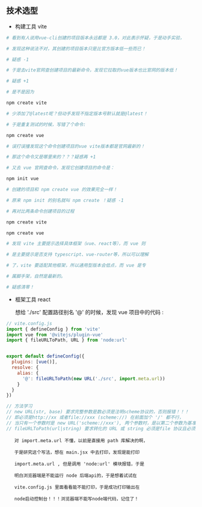 ## 技术选型

* 构建工具 vite
```bash
# 看到有人说用vue-cli创建的项目版本永远都是 3.0，对此表示怀疑，于是动手实验，

# 发现这种说法不对，其创建的项目版本只是比官方版本低一些而已！

# 疑惑 -1

# 于是去vite官网查创建项目的最新命令，发现它拉取的vue版本也比官网的版本低！

# 疑惑 +1

# 是不是因为

npm create vite

# 少添加了@latest呢？但动手发现不指定版本号默认就是@latest！

# 于是重复测试的时候，写错了个命令:

npm create vue

# 误打误撞发现这个命令创建项目的vue vite版本都是官网最新的！

# 那这个命令又是哪里来的？？？疑惑再 +1

# 又去 vue 官网查命令，发现它创建项目的命令是：

npm init vue

# 创建的项目和 npm create vue 的效果完全一样！

# 原来 npm init 的别名就叫 npm create ！疑惑 -1

# 再对比两条命令创建项目的过程

npm create vite

npm create vue

# 发现 vite 主要提示选择具体框架（vue、react等），而 vue 则

# 是主要提示是否支持 typescript、vue-router等，所以可以理解

# 了，vite 要适配其他框架，所以通用型版本会低点，而 vue 是专

# 属脚手架，自然是最新的。

# 疑惑清零！

```
* 框架工具 react

  想给 './src' 配置路径别名 '@' 的时候，发现 vue 项目中的代码 :
```javascript
// vite.config.js
import { defineConfig } from 'vite'
import vue from '@vitejs/plugin-vue'
import { fileURLToPath, URL } from 'node:url'


export default defineConfig({
  plugins: [vue()],
  resolve: {
    alias: {
      '@': fileURLToPath(new URL('./src', import.meta.url))
    }
  }
})

// 方法学习
// new URL(str, base) 要求完整参数是数必须是注明scheme协议的，否则报错！！！
// 即必须是http://xx 或者file://xxx (scheme://) 在前面加个 '/' 都不行，
// 当只有一个参数时是 new URL('scheme://xxx'), 两个参数时，是以第二个参数为基准，协议写在第二个参数上！！！
// fileURLToPath(url|string) 要求转化的 URL 或 string 必须是file 协议且必须携带盘符号的， 否则报错！！！
```

       对 import.meta.url 不懂，以前是直接用 path 库解决的啊，

       于是研究这个写法，想在 main.jsx 中去打印，发现是能打印

       import.meta.url , 但是调用 'node:url' 模块报错，于是

       明白浏览器端是不能运行 node 后端api的，于是想着试试在

       vite.config.js 里面看看能不能打印，于是成功打印输出在

       node启动控制台！！！浏览器端不能写node端代码，记住了！